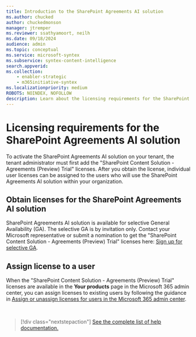 ```yaml
---
title: Introduction to the SharePoint Agreements AI solution
ms.author: chucked
author: chuckedmonson
manager: jtremper
ms.reviewer: ssathyamoort, neilh
ms.date: 09/18/2024
audience: admin
ms.topic: conceptual
ms.service: microsoft-syntex
ms.subservice: syntex-content-intelligence
search.appverid: 
ms.collection: 
    - enabler-strategic
    - m365initiative-syntex
ms.localizationpriority: medium
ROBOTS: NOINDEX, NOFOLLOW
description: Learn about the licensing requirements for the SharePoint Agreements AI solution.
---
```


# Licensing requirements for the SharePoint Agreements AI solution

To activate the SharePoint Agreements AI solution on your tenant, the tenant administrator must first add the "SharePoint Content Solution - Agreements (Preview) Trial" licenses. After you obtain the license, individual user licenses can be assigned to the users who will use the SharePoint Agreements AI solution within your organization.

## Obtain licenses for the SharePoint Agreements AI solution

SharePoint Agreements AI solution is available for selective General Availability (GA). The selective GA is by invitation only. Contact your Microsoft representative or submit a nomination to get the "SharePoint Content Solution - Agreements (Preview) Trial" licenses here: [Sign up for selective GA](https://aka.ms/AgreementsSelectiveGA).

## Assign license to a user

When the "SharePoint Content Solution - Agreements (Preview) Trial" licenses are available in the **Your products** page in the Microsoft 365 admin center, you can assign licenses to existing users by following the guidance in [Assign or unassign licenses for users in the Microsoft 365 admin center](/microsoft-365/admin/manage/assign-licenses-to-users).
  

<br>

> [!div class="nextstepaction"]
> [See the complete list of help documentation.](solutions/agreements-overview.md#help-documentation)
